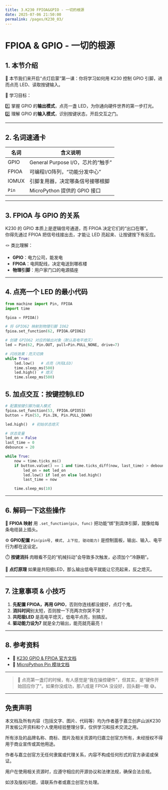 ```yaml
---
title: 3.K230 FPIOA&GPIO - 一切的根源
date: 2025-07-06 21:50:00
permalink: /pages/K230_03/
---
```


# FPIOA & GPIO - 一切的根源

## 1. 本节介绍

📝 本节我们来开启“点灯启蒙”第一课：你将学习如何用 K230 控制 GPIO 引脚，进而点亮 LED、读取按键输入。

🎯 学习目标：

1️⃣ 掌握 GPIO 的**输出模式**，点亮一盏 LED，为你通向硬件世界的第一步打光。  
2️⃣ 理解 GPIO 的**输入模式**，识别按键状态，开启交互之门。

------

## 2. 名词速通卡

| 名词     | 含义说明                         |
| -------- | -------------------------------- |
| GPIO     | General Purpose I/O，芯片的“触手” |
| FPIOA    | 可编程I/O阵列，“功能分发中心”    |
| IOMUX    | 引脚复用器，决定哪条信号接哪根脚 |
| `Pin`    | MicroPython 提供的 GPIO 接口     |

------

## 3. FPIOA 与 GPIO 的关系

K230 的 GPIO 本质上是逻辑信号通道，而 FPIOA 决定它们的“出口在哪”。  
你得先通过 FPIOA 把信号线接出去，才能让 LED 亮起来、让按键按下有反应。

🪢 类比理解：

- **GPIO**：电力公司，能发电  
- **FPIOA**：电网配线，决定电送到哪栋楼  
- **物理引脚**：用户家门口的电源插座

------

## 4. 点亮一个 LED 的最小代码

```python
from machine import Pin, FPIOA
import time

fpioa = FPIOA()

# 将 GPIO62 映射到物理引脚 IO62
fpioa.set_function(62, FPIOA.GPIO62)

# 创建 GPIO62 对应的输出对象（默认高电平熄灭）
led = Pin(62, Pin.OUT, pull=Pin.PULL_NONE, drive=7)

# 闪烁效果：亮灭切换
while True:
    led.low()   # 点亮（共阳LED）
    time.sleep_ms(500)
    led.high()  # 熄灭
    time.sleep_ms(500)
```

## 5. 加点交互：按键控制LED

```python
# 配置按键引脚为输入模式
fpioa.set_function(53, FPIOA.GPIO53)
button = Pin(53, Pin.IN, Pin.PULL_DOWN)

led.high()  # 初始状态熄灭

# 状态变量
led_on = False
last_time = 0
debounce = 20

while True:
    now = time.ticks_ms()
    if button.value() == 1 and time.ticks_diff(now, last_time) > debounce:
        led_on = not led_on
        led.low() if led_on else led.high()
        last_time = now

    time.sleep_ms(10)
```

------

## 6. 解码一下这些操作

🧩 **FPIOA 映射**
 用 `.set_function(pin, func)` 把功能“绑”到具体引脚，就像给每条电缆装上插头。

⚙️ **GPIO配置**
 `Pin(pin号, 模式, 上下拉, 驱动能力)` 是控制面板，输出、输入、电平行为都在这设定。

⏱️ **按键消抖**
 肉眼看不见的“机械抖动”会导致多次触发，必须加个“冷静期”。

🔦 **点灯原理**
 如果是共阳极LED，那么输出低电平就能让它亮起来，反之熄灭。

------

## 7. 注意事项 & 小技巧

1. **先配置 FPIOA，再用 GPIO**，否则你连线都没接好，点灯个鬼。
2. **消抖时间**别太短，否则按一下亮两次你哭不哭？
3. **共阳极LED** 是高电平熄灭，低电平点亮，别搞反。
4. **驱动能力设为7** 就是全力输出，能亮就亮最亮！

------

## 8. 参考资料

- 📗 [K230 GPIO & FPIOA 官方文档](https://wiki.lckfb.com/zh-hans/lushan-pi-k230/basic/gpio-fpioa.html)
- 📘 [MicroPython Pin 模块文档](https://docs.micropython.org/en/latest/library/machine.Pin.html)

------

> 🌌 点亮第一盏灯的时候，有人感觉是“我在操控硬件”，但其实，是“硬件开始回应你了”。如果你没成功，那八成是 FPIOA 没设好，回头翻一眼 😅。

------

## 免责声明

本文档及所有内容（包括文字、图片、代码等）均为作者基于嘉立创庐山派K230开发板公开资料和个人使用经验整理分享，仅供学习和技术交流之用。

所有涉及的品牌名称、商标、图片及相关资源均归嘉立创官方所有，未经授权不得用于商业宣传或其他用途。

作者与嘉立创官方无任何隶属或代理关系，内容不构成任何形式的官方承诺或保证。

用户在使用相关资源时，应遵守相应的开源协议和法律法规，确保合法合规。

如涉及版权问题，请联系作者或嘉立创官方处理。

